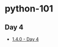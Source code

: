 # python-101

## Day 4

- [1.4.0 - Day 4](https://www.dropbox.com/home/Family%20Room/Shuhan_Data/LavnerEducation/2022/Python101/Day4?preview=LS-LavnerEdu_Python3_07142021_1001_1.mp4)
